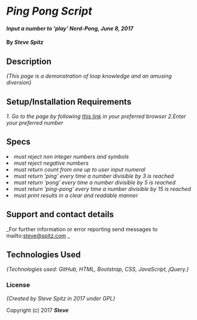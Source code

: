 # _Ping Pong Script_

#### _Input a number to 'play' Nerd-Pong, June 8, 2017_

#### By _**Steve Spitz**_

## Description

_{This page is a demonstration of loop knowledge and an amusing diversion}_

## Setup/Installation Requirements
_1. Go to the page by following <a href=https://gingerbolt.github.io/PingPong/>this link</a> in your preferred browser_
_2.Enter your preferred number_

## Specs

_<li> must reject non integer numbers and symbols</li>_
_<li> must reject negative numbers </li>_
_<li> must return count from one up to user input numeral </li>_
_<li> must return 'ping' every time a number divisible by 3 is reached </li>_
_<li> must return 'pong' every time a number divisible by 5 is reached </li>_
_<li> must return 'ping-pong' every time a number divisible by 15 is reached </li>_
_<li> must print results in a clear and readable manner </li>_

## Support and contact details

_For further information or error reporting send messages to mailto:steve@spitz.com _

## Technologies Used

_{Technologies used: GitHub, HTML, Bootstrap, CSS, JavaScript, jQuery.}_

### License

*{Created by Steve Spitz in 2017 under GPL}*

Copyright (c) 2017 **_Steve_**
